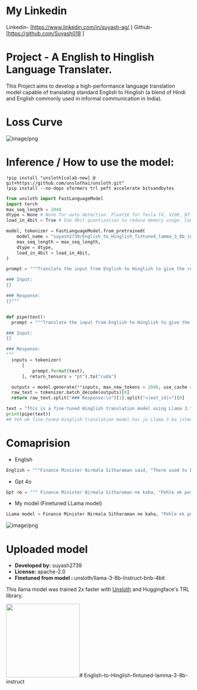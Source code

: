 


# My Linkedin
Linkedin- [https://www.linkedin.com/in/suyash-ag/ ]
Github- [https://github.com/Suyash018 ]

# Project - A English to Hinglish Language Translater.
This Project aims to develop a high-performance language translation model capable of translating standard English to Hinglish (a blend of Hindi and English commonly used in informal communication in India).

# Loss Curve


![image/png](https://cdn-uploads.huggingface.co/production/uploads/65187b234965add2b08b2990/31vSqxldRSGEDNGwrJbFy.png)


# Inference / How to use the model:

```
!pip install "unsloth[colab-new] @ git+https://github.com/unslothai/unsloth.git"
!pip install --no-deps xformers trl peft accelerate bitsandbytes
```

```python
from unsloth import FastLanguageModel
import torch
max_seq_length = 2048
dtype = None # None for auto detection. Float16 for Tesla T4, V100, Bfloat16 for Ampere+
load_in_4bit = True # Use 4bit quantization to reduce memory usage. Can be False.

model, tokenizer = FastLanguageModel.from_pretrained(
    model_name = "suyash2739/English_to_Hinglish_fintuned_lamma_3_8b_instruct",
    max_seq_length = max_seq_length,
    dtype = dtype,
    load_in_4bit = load_in_4bit,
)
```

```python
prompt = """Translate the input from English to Hinglish to give the response.

### Input:
{}

### Response:
{}"""

```

```python

def pipe(text):
  prompt = """Translate the input from English to Hinglish to give the response.

### Input:
{}

### Response:
"""
  inputs = tokenizer(
      [
          prompt.format(text),
      ], return_tensors = "pt").to("cuda")

  outputs = model.generate(**inputs, max_new_tokens = 2048, use_cache = True)
  raw_text = tokenizer.batch_decode(outputs)[0]
  return raw_text.split("### Response:\n")[1].split("<|eot_id|>")[0]
```

```python
text = "This is a fine-tuned Hinglish translation model using Llama 3." # INPUT
print(pipe(text))
## Yeh ek fine-tuned Hinglish translation model hai jo Llama 3 ka istemal karta hai.
```


# Comaprision

- English
```python
English = """Finance Minister Nirmala Sitharaman said, "There used to be a poverty index...a human development index and all of them continue, but today what is keenly watched is VIX, the volatility index of the markets." Stability of the government is important for markets to be efficient, she stated. PM Narendra Modi's third term will make markets function with stability, she added."""
```
- Gpt 4o
```python
Gpt 4o = """ Finance Minister Nirmala Sitharaman ne kaha, "Pehle ek poverty index hota tha...ek human development index hota tha aur yeh sab ab bhi hain, lekin aaj jo sabse zyada dekha ja raha hai, woh hai VIX, jo markets ka volatility index hai." Unhone kaha ki sarkar ki stability markets ke efficient hone ke liye zaroori hai. PM Narendra Modi ka teesra term markets ko stability ke saath function karne mein madad karega, unhone joda."""
```

- My model (Finetuned LLama model)
```python
LLama model = Finance Minister Nirmala Sitharaman ne kaha, "Pehle ek poverty index hota tha... ek human development index hota tha aur sab kuch ab bhi chal raha hai, lekin aaj jo kaafi zyada dekha ja raha hai, woh VIX hai, jo markets ki volatility ka index hai." Unhone kaha ki markets ke liye sarkar ki stability zaroori hai. PM Narendra Modi ke teesre term se markets stability ke saath function karenge, unhone joda.
```


![image/png](https://cdn-uploads.huggingface.co/production/uploads/65187b234965add2b08b2990/Rc3nlfnSVwu1dnzfxYb-Y.png)

# Uploaded  model

- **Developed by:** suyash2739
- **License:** apache-2.0
- **Finetuned from model :** unsloth/llama-3-8b-Instruct-bnb-4bit

This llama model was trained 2x faster with [Unsloth](https://github.com/unslothai/unsloth) and Huggingface's TRL library.

[<img src="https://raw.githubusercontent.com/unslothai/unsloth/main/images/unsloth%20made%20with%20love.png" width="200"/>](https://github.com/unslothai/unsloth)#   E n g l i s h - t o - H i n g l i s h - f i n t u n e d - l a m m a - 3 - 8 b - i n s t r u c t 
 
 
